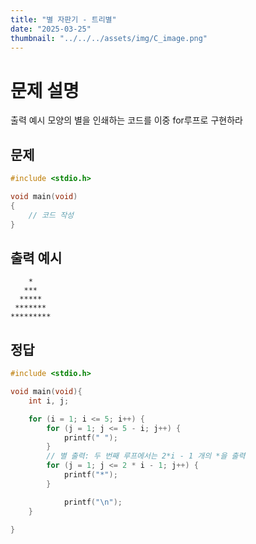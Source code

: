 ```yaml
---
title: "별 자판기 - 트리별" 
date: "2025-03-25"
thumbnail: "../../../assets/img/C_image.png"
---
```


# 문제 설명
출력 예시 모양의 별을 인쇄하는 코드를 이중 for루프로 구현하라

## 문제

```c
#include <stdio.h>

void main(void)
{
	// 코드 작성
}
```
## 출력 예시
```
    *
   ***
  *****
 *******
*********
```

## 정답
```c
#include <stdio.h>

void main(void){
	int i, j;

	for (i = 1; i <= 5; i++) {
		for (j = 1; j <= 5 - i; j++) {
			printf(" ");
		}
		// 별 출력: 두 번째 루프에서는 2*i - 1 개의 *을 출력
		for (j = 1; j <= 2 * i - 1; j++) {
			printf("*");
		}

			printf("\n");
	}
	
}
```

